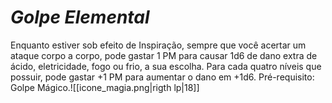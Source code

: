 # *Golpe Elemental*

Enquanto estiver sob efeito de Inspiração, sempre que você acertar um ataque corpo a corpo, pode gastar 1 PM para causar 1d6 de dano extra de ácido, eletricidade, fogo ou frio, a sua escolha. Para cada quatro níveis que possuir, pode gastar +1 PM para aumentar o dano em +1d6. Pré-requisito: Golpe Mágico.![[icone_magia.png|rigth lp|18]]
